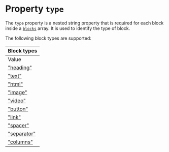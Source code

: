 # Property `type`

The `type` property is a nested string property that is required for each
block inside a [`blocks`](/copernica-docs:ResponsiveEmail/json/property-blocks) array.
It is used to identify the type of block.

The following block types are supported:

| Block types |
| --- |
| Value | Desc. |
| ["heading"](/copernica-docs:ResponsiveEmail/json/block-heading) | Heading block ("h1", "h2", etc) |
| ["text"](/copernica-docs:ResponsiveEmail/json/block-text) | Text block |
| ["html"](/copernica-docs:ResponsiveEmail/json/block-html) | HTML block |
| ["image"](/copernica-docs:ResponsiveEmail/json/block-image) | Image block |
| ["video"](/copernica-docs:ResponsiveEmail/json/block-video) | Video block |
| ["button"](/copernica-docs:ResponsiveEmail/json/block-button) | Button block |
| ["link"](/copernica-docs:ResponsiveEmail/json/block-link) | Hyperlink |
| ["spacer"](/copernica-docs:ResponsiveEmail/json/block-spacer) | Vertical space |
| ["separator"](/copernica-docs:ResponsiveEmail/json/block-separator) | Seperation line |
| ["columns"](/copernica-docs:ResponsiveEmail/json/block-columns) | Split in columns |

